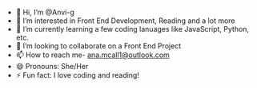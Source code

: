 - 👋 Hi, I’m @Anvi-g
- 👀 I’m interested in Front End Development, Reading and a lot more
- 🌱 I’m currently learning a few coding lanuages like JavaScript, Python, etc.
- 💞️ I’m looking to collaborate on a Front End Project
- 📫 How to reach me- ana.mcall1@outlook.com
- 😄 Pronouns: She/Her
- ⚡ Fun fact: I love coding and reading!

<!---
Anvi-g/Anvi-g is a ✨ special ✨ repository because its `README.md` (this file) appears on your GitHub profile.
You can click the Preview link to take a look at your changes.
--->
